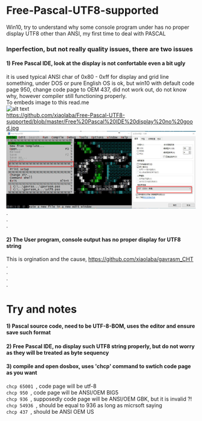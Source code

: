 # Free-Pascal-UTF8-supported
Win10, try to understand why some console program under has no  proper display UTF8 other than ANSI, my first time to deal with PASCAL    

### Inperfection, but not really quality issues, there are two issues
#### 1) Free Pascal IDE, look at the display is not confortable even a bit ugly  
it is used typical ANSI char of 0x80 - 0xff for display and grid line something, under DOS or pure English OS is ok, but win10 with default code page 950, change code page to OEM 437, did not work out, do not know why, however compiler still functioning properly.  
To embeds image to this read.me  
![alt text](http://url/to/img.png)  
https://github.com/xiaolaba/Free-Pascal-UTF8-supported/blob/master/Free%20Pascal%20IDE%20display%20no%20good.jpg
![alt text](https://github.com/xiaolaba/Free-Pascal-UTF8-supported/blob/master/Free%20Pascal%20IDE%20display%20no%20good.jpg)  
.  
.  
.  




#### 2) The User program, console output has no proper display for UTF8 string
This is orgination and the cause, https://github.com/xiaolaba/gavrasm_CHT
.  
.  
.  
.  

# Try and notes
#### 1) Pascal source code, need to be UTF-8-BOM, uses the editor and ensure save such format  
#### 2) Free Pascal IDE, no display such UTF8 string properly, but do not worry as they will be treated as byte sequency  
#### 3) compile and open dosbox, uses 'chcp' command to swtich code page as you want
```chcp 65001 ```, code page will be utf-8  
```chcp 950 ```, code page will be ANSI/OEM BIG5  
```chcp 936 ```, supposedly code page will be ANSI/OEM GBK, but it is invalid ?!  
```chcp 54936 ```, should be equal to 936 as long as micrsoft saying  
```chcp 437 ```, should be ANSI OEM US




